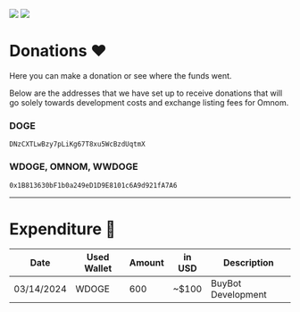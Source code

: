<a href="https://discord.gg/4KesXdC2cx"><img src="https://img.shields.io/discord/1209470598447767582?label=Discord&logo=Discord&logoColor=white&style=plastic"></a>
<a href="https://twitter.com/omnomtoken"><img src="https://img.shields.io/twitter/follow/omnomtoken?style=social"></a>

# Donations ❤️

Here you can make a donation or see where the funds went.

Below are the addresses that we have set up to receive donations that will go solely towards development costs and exchange listing fees for Omnom.

### DOGE  

```
DNzCXTLwBzy7pLiKg67T8xu5WcBzdUqtmX
```

### WDOGE, OMNOM, WWDOGE 

```
0x1B813630bF1b0a249eD1D9E8101c6A9d921fA7A6
```


-------------------



# Expenditure 💸

| Date       | Used Wallet | Amount   | in USD | Description     |
| ---------- | ----------- | -------- | ------ | --------------- |
| 03/14/2024 | WDOGE       | 600      | ~$100 | BuyBot Development |

